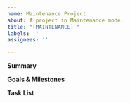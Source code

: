 ```yaml
---
name: Maintenance Project
about: A project in Maintenance mode.
title: "[MAINTENANCE] "
labels: ''
assignees: ''

---
```


**Summary**

<!-- A concise summary of the project. -->

<!-- The organization and contacts will be on the linked project in the Airtable -->

**Goals & Milestones**

<!-- Create a list of major goals and milestones as applicable. What does done look like? -->

**Task List**

<!-- Create a task list here and link all tasks in it. -->
